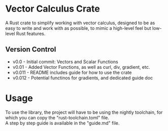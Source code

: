 # Vector Calculus Crate
A Rust crate to simplify working with vector calculus, designed to be
as easy to write and work with as possible, to mimic a high-level feel
but low-level Rust features.
## Version Control
- v0.0 - Initial commit: Vectors and Scalar Functions
- v0.01 - Added Vector Functions, as well as curl, div, gradient, etc.
- v0.011 - README includes guide for how to use the crate
- v0.012 - Potential functinos for gradients, and dedicated guide doc
# Usage
To use the library, the project will have to be using the nightly toolchain,
for which you can copy the "rust-toolchain.toml" file.\
A step by step guide is available in the "guide.md" file.